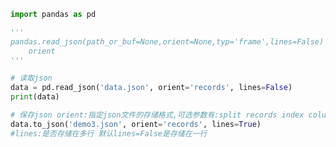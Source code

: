 
<BlogInfo title="6.json文件的存储" author="白日梦想猿" pv=0 read_times=0 pre_cost_time=0分18秒 category="pandas学习" tag_list="['pandas学习']" create_time="2021.08.07 20:52:56" update_time="2021.08.08 10:00:10" />

```python
import pandas as pd

'''
pandas.read_json(path_or_buf=None,orient=None,typ='frame',lines=False)
    orient
'''

# 读取json
data = pd.read_json('data.json', orient='records', lines=False)
print(data)

# 保存json orient:指定json文件的存储格式,可选参数有:split records index columns values
data.to_json('demo3.json', orient='records', lines=True)
#lines:是否存储在多行 默认lines=False是存储在一行
```
